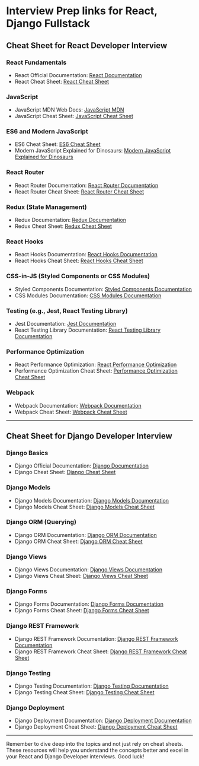 # Interview Prep links for React, Django Fullstack

## Cheat Sheet for React Developer Interview

### React Fundamentals
- React Official Documentation: [React Documentation](https://reactjs.org/)
- React Cheat Sheet: [React Cheat Sheet](https://devhints.io/react)

### JavaScript
- JavaScript MDN Web Docs: [JavaScript MDN](https://developer.mozilla.org/en-US/docs/Web/JavaScript/Guide)
- JavaScript Cheat Sheet: [JavaScript Cheat Sheet](https://devhints.io/javascript)

### ES6 and Modern JavaScript
- ES6 Cheat Sheet: [ES6 Cheat Sheet](https://devhints.io/es6)
- Modern JavaScript Explained for Dinosaurs: [Modern JavaScript Explained for Dinosaurs](https://medium.com/the-node-js-collection/modern-javascript-explained-for-dinosaurs-f695e9747b70)

### React Router
- React Router Documentation: [React Router Documentation](https://reactrouter.com/)
- React Router Cheat Sheet: [React Router Cheat Sheet](https://devhints.io/react-router)

### Redux (State Management)
- Redux Documentation: [Redux Documentation](https://redux.js.org/)
- Redux Cheat Sheet: [Redux Cheat Sheet](https://devhints.io/redux)

### React Hooks
- React Hooks Documentation: [React Hooks Documentation](https://reactjs.org/docs/hooks-intro.html)
- React Hooks Cheat Sheet: [React Hooks Cheat Sheet](https://react-hooks-cheatsheet.com/)

### CSS-in-JS (Styled Components or CSS Modules)
- Styled Components Documentation: [Styled Components Documentation](https://styled-components.com/)
- CSS Modules Documentation: [CSS Modules Documentation](https://github.com/css-modules/css-modules)

### Testing (e.g., Jest, React Testing Library)
- Jest Documentation: [Jest Documentation](https://jestjs.io/)
- React Testing Library Documentation: [React Testing Library Documentation](https://testing-library.com/docs/react-testing-library/intro/)

### Performance Optimization
- React Performance Optimization: [React Performance Optimization](https://reactjs.org/docs/optimizing-performance.html)
- Performance Optimization Cheat Sheet: [Performance Optimization Cheat Sheet](https://devhints.io/react-optimization)

### Webpack
- Webpack Documentation: [Webpack Documentation](https://webpack.js.org/)
- Webpack Cheat Sheet: [Webpack Cheat Sheet](https://devhints.io/webpack)

---

## Cheat Sheet for Django Developer Interview

### Django Basics
- Django Official Documentation: [Django Documentation](https://docs.djangoproject.com/)
- Django Cheat Sheet: [Django Cheat Sheet](https://devhints.io/django)

### Django Models
- Django Models Documentation: [Django Models Documentation](https://docs.djangoproject.com/en/3.2/topics/db/models/)
- Django Models Cheat Sheet: [Django Models Cheat Sheet](https://devhints.io/django-models)

### Django ORM (Querying)
- Django ORM Documentation: [Django ORM Documentation](https://docs.djangoproject.com/en/3.2/topics/db/queries/)
- Django ORM Cheat Sheet: [Django ORM Cheat Sheet](https://devhints.io/django-orm)

### Django Views
- Django Views Documentation: [Django Views Documentation](https://docs.djangoproject.com/en/3.2/topics/http/views/)
- Django Views Cheat Sheet: [Django Views Cheat Sheet](https://devhints.io/django-views)

### Django Forms
- Django Forms Documentation: [Django Forms Documentation](https://docs.djangoproject.com/en/3.2/topics/forms/)
- Django Forms Cheat Sheet: [Django Forms Cheat Sheet](https://devhints.io/django-forms)

### Django REST Framework
- Django REST Framework Documentation: [Django REST Framework Documentation](https://www.django-rest-framework.org/)
- Django REST Framework Cheat Sheet: [Django REST Framework Cheat Sheet](https://devhints.io/django-rest-framework)

### Django Testing
- Django Testing Documentation: [Django Testing Documentation](https://docs.djangoproject.com/en/3.2/topics/testing/)
- Django Testing Cheat Sheet: [Django Testing Cheat Sheet](https://devhints.io/django-testing)

### Django Deployment
- Django Deployment Documentation: [Django Deployment Documentation](https://docs.djangoproject.com/en/3.2/howto/deployment/)
- Django Deployment Cheat Sheet: [Django Deployment Cheat Sheet](https://devhints.io/django-deployment)

---

Remember to dive deep into the topics and not just rely on cheat sheets. These resources will help you understand the concepts better and excel in your React and Django Developer interviews. Good luck!
